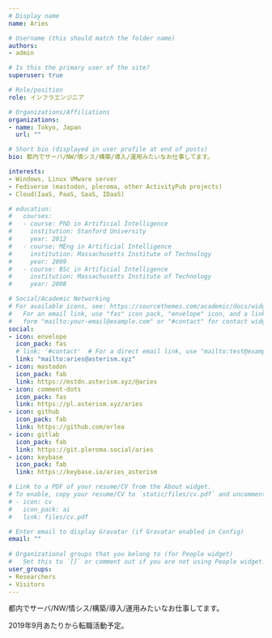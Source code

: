 ```yaml
---
# Display name
name: Aries

# Username (this should match the folder name)
authors:
- admin

# Is this the primary user of the site?
superuser: true

# Role/position
role: インフラエンジニア

# Organizations/Affiliations
organizations:
- name: Tokyo, Japan
  url: ""

# Short bio (displayed in user profile at end of posts)
bio: 都内でサーバ/NW/情シス/構築/導入/運用みたいなお仕事してます。

interests:
- Windows, Linux VMware server
- Fediverse (mastodon, pleroma, other ActivityPub projects)
- Cloud(IaaS, PaaS, SaaS, IDaaS)

# education:
#   courses:
#   - course: PhD in Artificial Intelligence
#     institution: Stanford University
#     year: 2012
#   - course: MEng in Artificial Intelligence
#     institution: Massachusetts Institute of Technology
#     year: 2009
#   - course: BSc in Artificial Intelligence
#     institution: Massachusetts Institute of Technology
#     year: 2008

# Social/Academic Networking
# For available icons, see: https://sourcethemes.com/academic/docs/widgets/#icons
#   For an email link, use "fas" icon pack, "envelope" icon, and a link in the
#   form "mailto:your-email@example.com" or "#contact" for contact widget.
social:
- icon: envelope
  icon_pack: fas
  # link: '#contact'  # For a direct email link, use "mailto:test@example.org".
  link: "mailto:aries@asterism.xyz"
- icon: mastodon
  icon_pack: fab
  link: https://mstdn.asterism.xyz/@aries
- icon: comment-dots
  icon_pack: fas
  link: https://pl.asterism.xyz/aries
- icon: github
  icon_pack: fab
  link: https://github.com/orlea
- icon: gitlab
  icon_pack: fab
  link: https://git.pleroma.social/aries
- icon: keybase
  icon_pack: fab
  link: https://keybase.io/aries_asterism

# Link to a PDF of your resume/CV from the About widget.
# To enable, copy your resume/CV to `static/files/cv.pdf` and uncomment the lines below.  
# - icon: cv
#   icon_pack: ai
#   link: files/cv.pdf

# Enter email to display Gravatar (if Gravatar enabled in Config)
email: ""
  
# Organizational groups that you belong to (for People widget)
#   Set this to `[]` or comment out if you are not using People widget.  
user_groups:
- Researchers
- Visitors
---
```


都内でサーバ/NW/情シス/構築/導入/運用みたいなお仕事してます。

2019年9月あたりから転職活動予定。

